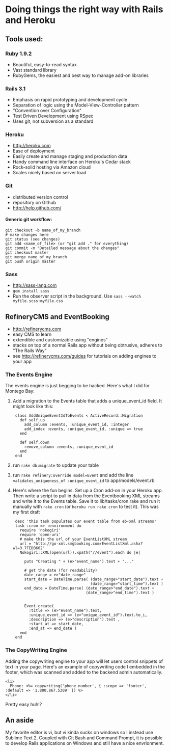 # Doing things the right way with Rails and Heroku

## Tools used:
### Ruby 1.9.2
* Beautiful, easy-to-read syntax
* Vast standard library
* RubyGems, the easiest and best way to manage add-on libraries

### Rails 3.1
* Emphasis on rapid prototyping and development cycle
* Separation of logic using the Model-View-Controller pattern
* "Convention over Configuration"
* Test Driven Development using RSpec
* Uses git, not subversion as a standard

### Heroku
* http://heroku.com
* Ease of deployment
* Easily create and manage staging and production data
* Handy command line interface on Heroku's Cedar stack
* Rock-solid hosting via Amazon cloud
* Scales nicely based on server load

### Git
* distributed version control
* repository on Github
* http://help.github.com/

#### Generic git workflow:
    git checkout -b name_of_my_branch
    # make changes here
    git status (see changes)
    git add <name_of_file> (or "git add ." for everything)
    git commit -m "Detailed message about the changes"
    git checkout master
    git merge name_of_my_branch
    git push origin master

### Sass
* http://sass-lang.com
* `gem install sass`
* Run the observer script in the background. Use `sass --watch myfile.scss:myfile.css`

## RefineryCMS and EventBooking
* http://refinerycms.com
* easy CMS to learn
* extendible and customizable using "engines"
* stacks on top of a normal Rails app without being obtrusive, adheres to "The Rails Way"
* see http://refinerycms.com/guides for tutorials on adding engines to your app

### The Events Engine
The events engine is just begging to be hacked.  Here's what I did for Montego Bay:

1. Add a migration to the Events table that adds a unique_event_id field. It might look like this:
        
        class AddUniqueEventIdToEvents < ActiveRecord::Migration
          def self.up
            add_column :events, :unique_event_id, :integer
            add_index :events, :unique_event_id, :unique => true
          end
          
          def self.down
            remove_column :events, :unique_event_id
          end
        end

2. run `rake db:migrate` to update your table
3. run `rake refinery:override model=Event` and add the line `validates_uniqueness_of :unique_event_id` to app/models/event.rb
4. Here's where the fun begins.  Set up a Cron add-on in your Heroku app. Then write a script to pull in data from the Eventbooking XML streams and write it to the Events table. Save it to lib/tasks/cron.rake and run it manually with `rake cron` (or `heroku run rake cron` to test it). This was my first draft

        desc 'this task populates our event table from eb-xml streams'
        task :cron => :environment do
          require 'nokogiri'
          require 'open-uri'
          # make this the url of your EventListXML stream
          url = "http://go-xml.smgbooking.com/EventListXml.ashx?wl=3.7FEDB662"
          Nokogiri::XML(open(url)).xpath("//event").each do |e|
            
            puts "Creating " + (e>"event_name").text + "..."
    
            # get the date (for readability)
            date_range = e>"date_range"
            start_date = DateTime.parse( (date_range>"start_date").text + 
                                         (date_range>"start_time").text )
            end_date = DateTime.parse( (date_range>"end_date").text +
                                       (date_range>"end_time").text )
    
    
            Event.create(
              :title => (e>"event_name").text,
              :unique_event_id => (e>"unique_event_id").text.to_i,
              :description => (e>"description").text ,
              :start_at => start_date,
              :end_at => end_date )
          end
        end


### The CopyWriting Engine
Adding the copywriting engine to your app will let users control snippets of text in your page. Here's an example of copywriting code I embedded in the footer, which was scanned and added to the backend admin automatically.

    <li>
      Phone: <%= copywriting('phone number', { :scope => 'footer', :default => '1.800.867.5309' }) %>
    </li>

Pretty easy huh!?

## An aside
My favorite editor is vi, but vi kinda sucks on windows so I instead use Sublime Text 2.  Coupled with Git Bash and Command Prompt, it is possible to develop Rails applications on Windows and still have a nice envrionment.